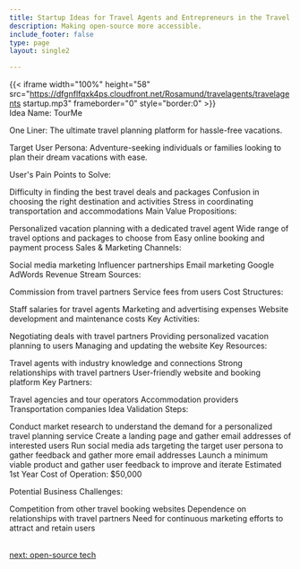 ```yaml
---
title: Startup Ideas for Travel Agents and Entrepreneurs in the Travel & Tours  Industry
description: Making open-source more accessible.
include_footer: false
type: page
layout: single2

---
```


{{< iframe width="100%" height="58" src="https://dfgnflfqxk4ps.cloudfront.net/Rosamund/travelagents/travelagents startup.mp3" frameborder="0" style="border:0" >}}<br>
Idea Name: TourMe

One Liner: The ultimate travel planning platform for hassle-free vacations.

Target User Persona: Adventure-seeking individuals or families looking to plan their dream vacations with ease.

User's Pain Points to Solve:

Difficulty in finding the best travel deals and packages
Confusion in choosing the right destination and activities
Stress in coordinating transportation and accommodations
Main Value Propositions:

Personalized vacation planning with a dedicated travel agent
Wide range of travel options and packages to choose from
Easy online booking and payment process
Sales & Marketing Channels:

Social media marketing
Influencer partnerships
Email marketing
Google AdWords
Revenue Stream Sources:

Commission from travel partners
Service fees from users
Cost Structures:

Staff salaries for travel agents
Marketing and advertising expenses
Website development and maintenance costs
Key Activities:

Negotiating deals with travel partners
Providing personalized vacation planning to users
Managing and updating the website
Key Resources:

Travel agents with industry knowledge and connections
Strong relationships with travel partners
User-friendly website and booking platform
Key Partners:

Travel agencies and tour operators
Accommodation providers
Transportation companies
Idea Validation Steps:

Conduct market research to understand the demand for a personalized travel planning service
Create a landing page and gather email addresses of interested users
Run social media ads targeting the target user persona to gather feedback and gather more email addresses
Launch a minimum viable product and gather user feedback to improve and iterate
Estimated 1st Year Cost of Operation: $50,000

Potential Business Challenges:

Competition from other travel booking websites
Dependence on relationships with travel partners
Need for continuous marketing efforts to attract and retain users

<br>
<a href="https://workdojos.com/travelagents/tech">next: open-source tech</a>
</p>